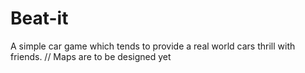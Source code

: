# Beat-it
A simple car game which tends to provide a real world cars thrill with friends. // Maps are to be designed yet
